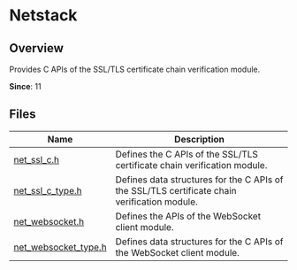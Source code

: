 # Netstack

## Overview

Provides C APIs of the SSL/TLS certificate chain verification module.

**Since**: 11
## Files

| Name| Description|
| -- | -- |
| [net_ssl_c.h](capi-net-ssl-c-h.md) | Defines the C APIs of the SSL/TLS certificate chain verification module.|
| [net_ssl_c_type.h](capi-net-ssl-c-type-h.md) | Defines data structures for the C APIs of the SSL/TLS certificate chain verification module.|
| [net_websocket.h](capi-net-websocket-h.md) | Defines the APIs of the WebSocket client module.|
| [net_websocket_type.h](capi-net-websocket-type-h.md) | Defines data structures for the C APIs of the WebSocket client module.|
